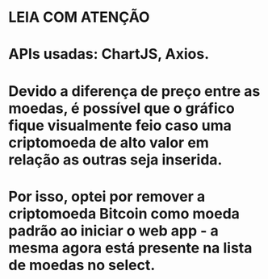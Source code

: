 # LEIA COM ATENÇÃO
# APIs usadas: ChartJS, Axios.
#
# Devido a diferença de preço entre as moedas, é possível que o gráfico fique visualmente feio caso uma criptomoeda de alto valor em relação as outras seja inserida.
# Por isso, optei por remover a criptomoeda Bitcoin como moeda padrão ao iniciar o web app - a mesma agora está presente na lista de moedas no select.
